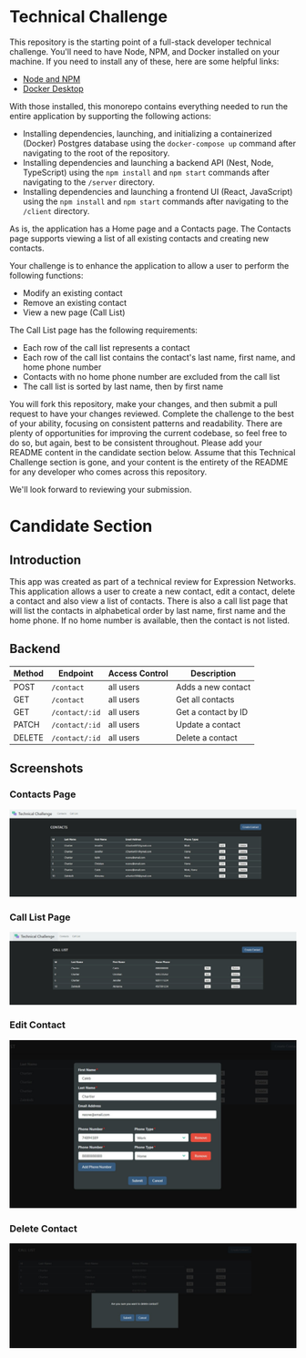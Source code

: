 # Technical Challenge
This repository is the starting point of a full-stack developer technical challenge.  You'll need to have Node, NPM, and Docker installed on your machine.  If you need to install any of these, here are some helpful links:

- [Node and NPM](https://nodejs.org)
- [Docker Desktop](https://docs.docker.com/desktop)

With those installed, this monorepo contains everything needed to run the entire application by supporting the following actions:

- Installing dependencies, launching, and initializing a containerized (Docker) Postgres database using the `docker-compose up` command after navigating to the root of the repository.
- Installing dependencies and launching a backend API (Nest, Node, TypeScript) using the `npm install` and `npm start` commands after navigating to the `/server` directory.
- Installing dependencies and launching a frontend UI (React, JavaScript) using the `npm install` and `npm start` commands after navigating to the `/client` directory.

As is, the application has a Home page and a Contacts page.  The Contacts page supports viewing a list of all existing contacts and creating new contacts.

Your challenge is to enhance the application to allow a user to perform the following functions:

- Modify an existing contact
- Remove an existing contact
- View a new page (Call List)

The Call List page has the following requirements:

- Each row of the call list represents a contact
- Each row of the call list contains the contact's last name, first name, and home phone number
- Contacts with no home phone number are excluded from the call list
- The call list is sorted by last name, then by first name

You will fork this repository, make your changes, and then submit a pull request to have your changes reviewed.  Complete the challenge to the best of your ability, focusing on consistent patterns and readability.  There are plenty of opportunities for improving the current codebase, so feel free to do so, but again, best to be consistent throughout.  Please add your README content in the candidate section below.  Assume that this Technical Challenge section is gone, and your content is the entirety of the README for any developer who comes across this repository.

We'll look forward to reviewing your submission.


# Candidate Section

## Introduction

This app was created as part of a technical review for Expression Networks.  This application allows a user to create a new contact, edit a contact, delete a contact and also view a list of contacts.  There is also a call list page that will list the contacts in alphabetical order by last name, first name and the home phone.  If no home number is available, then the contact is not listed.

## Backend
| Method | Endpoint                  | Access Control | Description                                |
| ------ | ------------------------- | -------------- | ------------------------------------------ |
| POST   | `/contact`                | all users      | Adds a new contact                         |
| GET    | `/contact`                | all users      | Get all contacts                           |
| GET    | `/contact/:id`            | all users      | Get a contact by ID                        |
| PATCH  | `/contact/:id`            | all users      | Update a contact                           |
| DELETE | `/contact/:id`            | all users      | Delete a contact                           |



## Screenshots

### Contacts Page
![Screenshot](./client/src/images/Screenshot1.jpg)

### Call List Page
![Screenshot](./client/src/images/Screenshot2.jpg)

### Edit Contact
![Screenshot](./client/src/images/Screenshot3.jpg)

### Delete Contact
![Screenshot](./client/src/images/Screenshot4.jpg)


